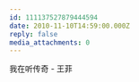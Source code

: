 ```yaml
---
id: 111137527879444594
date: 2010-11-10T14:59:00.000Z
reply: false
media_attachments: 0
---
```


我在听传奇 - 王菲 ​​​​


